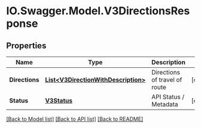 # IO.Swagger.Model.V3DirectionsResponse
## Properties

Name | Type | Description | Notes
------------ | ------------- | ------------- | -------------
**Directions** | [**List&lt;V3DirectionWithDescription&gt;**](V3DirectionWithDescription.md) | Directions of travel of route | [optional] 
**Status** | [**V3Status**](V3Status.md) | API Status / Metadata | [optional] 

[[Back to Model list]](../README.md#documentation-for-models) [[Back to API list]](../README.md#documentation-for-api-endpoints) [[Back to README]](../README.md)

